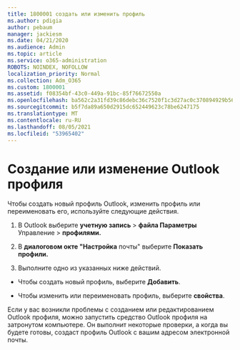 ```yaml
---
title: 1800001 создать или изменить профиль
ms.author: pdigia
author: pebaum
manager: jackiesm
ms.date: 04/21/2020
ms.audience: Admin
ms.topic: article
ms.service: o365-administration
ROBOTS: NOINDEX, NOFOLLOW
localization_priority: Normal
ms.collection: Adm_O365
ms.custom: 1800001
ms.assetid: f08354bf-43c0-449a-91bc-85f76672550a
ms.openlocfilehash: ba562c2a31fd39c86debc36c7520f1c3d27ac0c370894929b566147d965f3ad7
ms.sourcegitcommit: b5f7da89a650d2915dc652449623c78be6247175
ms.translationtype: MT
ms.contentlocale: ru-RU
ms.lasthandoff: 08/05/2021
ms.locfileid: "53965402"
---
```

# <a name="create-or-edit-an-outlook-profile"></a>Создание или изменение Outlook профиля

Чтобы создать новый профиль Outlook, изменить профиль или переименовать его, используйте следующие действия.
  
1. В Outlook выберите **учетную запись** \> **файла Параметры** Управление \> **профилями.**
    
2. В **диалоговом окте "Настройка** почты" выберите **Показать профили.**
    
3. Выполните одно из указанных ниже действий.
    
  - Чтобы создать новый профиль, выберите **Добавить**.
    
  - Чтобы изменить или переименовать профиль, выберите **свойства**.
    
Если у вас возникли проблемы с созданием или редактированием Outlook [](https://aka.ms/SaRA-OutlookSetupProfile) профиля, можно запустить средство Outlook профиля на затронутом компьютере. Он выполнит некоторые проверки, а когда вы будете готовы, создаст профиль Outlook с вашим адресом электронной почты. 
  

